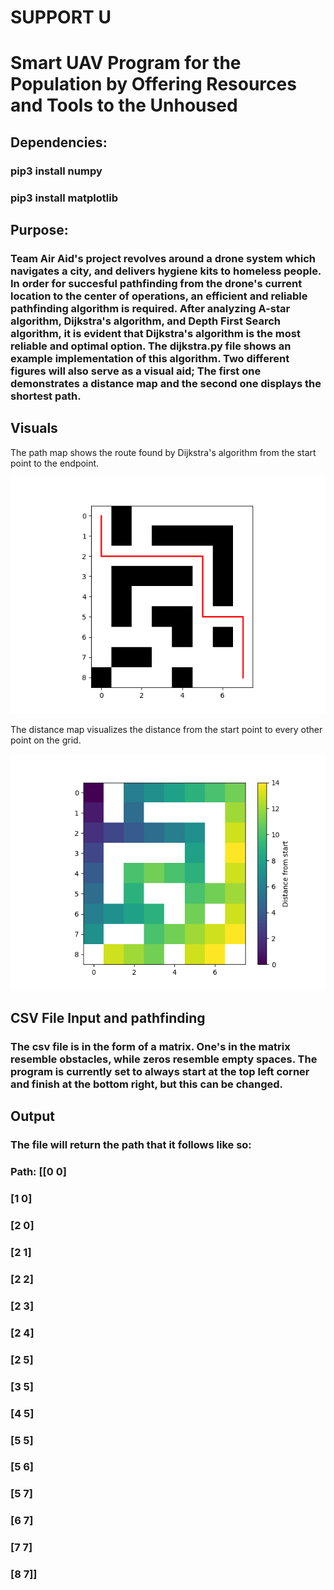 # SUPPORT U 
# Smart UAV Program for the Population by Offering Resources and Tools to the Unhoused

## Dependencies:
### pip3 install numpy
### pip3 install matplotlib 

## Purpose:

### Team Air Aid's project revolves around a drone system which navigates a city, and delivers hygiene kits to homeless people. In order for succesful pathfinding from the drone's current location to the center of operations, an efficient and reliable pathfinding algorithm is required. After analyzing A-star algorithm, Dijkstra's algorithm, and Depth First Search algorithm, it is evident that Dijkstra's algorithm is the most reliable and optimal option. The dijkstra.py file shows an example implementation of this algorithm. Two different figures will also serve as a visual aid; The first one demonstrates a distance map and the second one displays the shortest path. 

## Visuals

The path map shows the route found by Dijkstra's algorithm from the start point to the endpoint.

![Path Map](Code_Imgs/path_map.png)

The distance map visualizes the distance from the start point to every other point on the grid.

![Distance Map](Code_Imgs/distance_map.png)

## CSV File Input and pathfinding

### The csv file is in the form of a matrix. One's in the matrix resemble obstacles, while zeros resemble empty spaces. The program is currently set to always start at the top left corner and finish at the bottom right, but this can be changed.

## Output

### The file will return the path that it follows like so:
### Path: [[0 0]
###   [1 0]
###   [2 0]
###   [2 1]
###   [2 2]
###   [2 3]
###   [2 4]
###   [2 5]
###   [3 5]
###   [4 5]
###   [5 5]
###   [5 6]
###   [5 7]
###   [6 7]
###   [7 7]
###   [8 7]]
